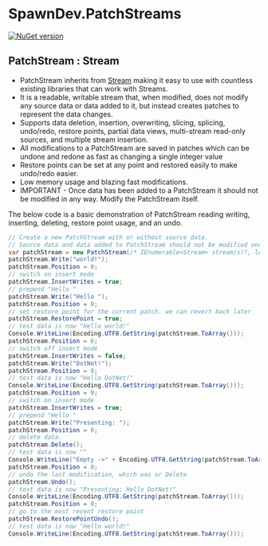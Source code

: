 # SpawnDev.PatchStreams

[![NuGet version](https://badge.fury.io/nu/SpawnDev.PatchStreams.svg)](https://www.nuget.org/packages/SpawnDev.PatchStreams)

## PatchStream : Stream

- PatchStream inherits from [Stream](https://learn.microsoft.com/en-us/dotnet/api/system.io.stream?view=net-8.0) making it easy to use with countless existing libraries that can work with Streams.
- It is a readable, writable stream that, when modified, does not modify any source data or data added to it, but instead creates patches to represent the data changes.
- Supports data deletion, insertion, overwriting, slicing, splicing, undo/redo, restore points, partial data views, multi-stream read-only sources, and multiple stream insertion.
- All modifications to a PatchStream are saved in patches which can be undone and redone as fast as changing a single integer value
- Restore points can be set at any point and restored easily to make undo/redo easier.
- Low memory usage and blazing fast modifications.
- IMPORTANT - Once data has been added to a PatchStream it should not be modified in any way. Modify the PatchStream itself.


The below code is a basic demonstration of PatchStream reading writing, inserting, deleting, restore point usage, and an undo.
```cs
// Create a new PatchStream with or without source data.
// Source data and data added to PatchStream should not be modified once it is added
var patchStream = new PatchStream(/* IEnumerable<Stream> stream(s)?, long offset = 0*/);
patchStream.Write("world!");
patchStream.Position = 0;
// switch on insert mode
patchStream.InsertWrites = true;
// prepend "Hello "
patchStream.Write("Hello ");
patchStream.Position = 0;
// set restore point for the current patch. we can revert back later
patchStream.RestorePoint = true;
// test data is now "Hello world!"
Console.WriteLine(Encoding.UTF8.GetString(patchStream.ToArray()));
patchStream.Position = 6;
// switch off insert mode
patchStream.InsertWrites = false;
patchStream.Write("DotNet!");
patchStream.Position = 0;
// test data is now "Hello DotNet!"
Console.WriteLine(Encoding.UTF8.GetString(patchStream.ToArray()));
patchStream.Position = 0;
// switch on insert mode
patchStream.InsertWrites = true;
// prepend "Hello "
patchStream.Write("Presenting: ");
patchStream.Position = 0;
// delete data. 
patchStream.Delete();
// test data is now ""
Console.WriteLine("Empty ->" + Encoding.UTF8.GetString(patchStream.ToArray()));
patchStream.Position = 0;
// undo the last modification, which was or Delete
patchStream.Undo();
// test data is now "Presenting: Hello DotNet!"
Console.WriteLine(Encoding.UTF8.GetString(patchStream.ToArray()));
patchStream.Position = 0;
// go to the most recent restore point
patchStream.RestorePointUndo();
// test data is now "Hello world!"
Console.WriteLine(Encoding.UTF8.GetString(patchStream.ToArray()));
```